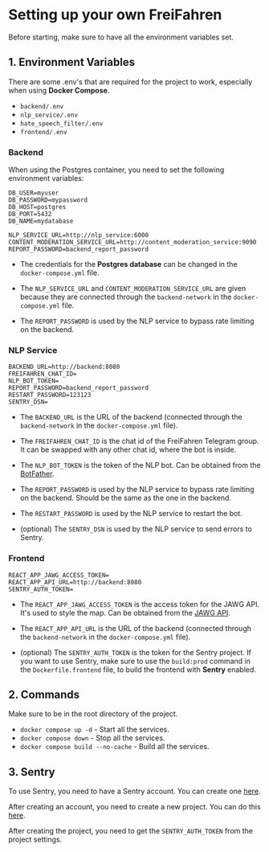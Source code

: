 # Setting up your own FreiFahren

Before starting, make sure to have all the environment variables set.

## 1. Environment Variables

There are some .env's that are required for the project to work, especially when using **Docker Compose**.

- `backend/.env`
- `nlp_service/.env`
- `hate_speech_filter/.env`
- `frontend/.env`

### Backend

When using the Postgres container, you need to set the following environment variables:

```plaintext
DB_USER=myuser
DB_PASSWORD=mypassword
DB_HOST=postgres
DB_PORT=5432
DB_NAME=mydatabase

NLP_SERVICE_URL=http://nlp_service:6000
CONTENT_MODERATION_SERVICE_URL=http://content_moderation_service:9090
REPORT_PASSWORD=backend_report_password
```

- The credentials for the **Postgres database** can be changed in the `docker-compose.yml` file.

- The `NLP_SERVICE_URL` and `CONTENT_MODERATION_SERVICE_URL` are given because they are connected through the `backend-network` in the `docker-compose.yml` file.

- The `REPORT_PASSWORD` is used by the NLP service to bypass rate limiting on the backend.

### NLP Service

```plaintext
BACKEND_URL=http://backend:8080
FREIFAHREN_CHAT_ID=
NLP_BOT_TOKEN=
REPORT_PASSWORD=backend_report_password
RESTART_PASSWORD=123123
SENTRY_DSN=
```

- The `BACKEND_URL` is the URL of the backend (connected through the `backend-network` in the `docker-compose.yml` file).

- The `FREIFAHREN_CHAT_ID` is the chat id of the FreiFahren Telegram group. It can be swapped with any other chat id, where the bot is inside.

- The `NLP_BOT_TOKEN` is the token of the NLP bot. Can be obtained from the [BotFather](https://telegram.me/BotFather).

- The `REPORT_PASSWORD` is used by the NLP service to bypass rate limiting on the backend. Should be the same as the one in the backend.

- The `RESTART_PASSWORD` is used by the NLP service to restart the bot. 

- (optional) The `SENTRY_DSN` is used by the NLP service to send errors to Sentry. 

### Frontend

```plaintext
REACT_APP_JAWG_ACCESS_TOKEN=
REACT_APP_API_URL=http://backend:8080
SENTRY_AUTH_TOKEN=
```

- The `REACT_APP_JAWG_ACCESS_TOKEN` is the access token for the JAWG API. It's used to style the map. Can be obtained from the [JAWG API](https://www.jawg.io/).

- The `REACT_APP_API_URL` is the URL of the backend (connected through the `backend-network` in the `docker-compose.yml` file).

- (optional) The `SENTRY_AUTH_TOKEN` is the token for the Sentry project. If you want to use Sentry, make sure to use the `build:prod` command in the `Dockerfile.frontend` file, to build the frontend with **Sentry** enabled.

## 2. Commands

Make sure to be in the root directory of the project.

- `docker compose up -d` - Start all the services.
- `docker compose down` - Stop all the services.
- `docker compose build --no-cache` - Build all the services.

## 3. Sentry

To use Sentry, you need to have a Sentry account. You can create one [here](https://sentry.io/signup/).

After creating an account, you need to create a new project. You can do this [here](https://sentry.io/new/).

After creating the project, you need to get the `SENTRY_AUTH_TOKEN` from the project settings.